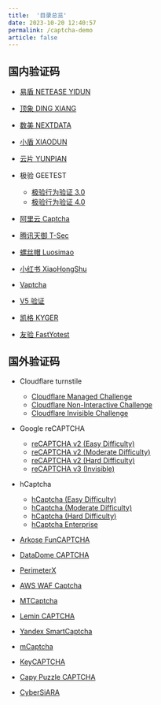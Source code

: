 ```yaml
---
title:  '目录总览'
date: 2023-10-20 12:40:57
permalink: /captcha-demo
article: false
---
```


## 国内验证码

- [易盾 NETEASE YIDUN](/captcha-demo/yidun/)
- [顶象 DING XIANG](/captcha-demo/dingxiang/)
- [数美 NEXTDATA](/captcha-demo/shumei/)
- [小盾 XIAODUN](/captcha-demo/xiaodun/)
- [云片 YUNPIAN](/captcha-demo/yunpian/)

- 极验 GEETEST
    - [极验行为验证 3.0](/captcha-demo/geetest-v3/)
    - [极验行为验证 4.0](/captcha-demo/geetest-v4/)

- [阿里云 Captcha](/captcha-demo/aliyun/)
- [腾讯天御 T-Sec](/captcha-demo/tencent/)
- [螺丝帽 Luosimao](/captcha-demo/luosimao/)
- [小红书 XiaoHongShu](/captcha-demo/xiaohongshu/)
- [Vaptcha](/captcha-demo/vaptcha/)
- [V5 验证](/captcha-demo/verify5/)
- [凯格 KYGER](/captcha-demo/kgcaptcha/)
- [友验 FastYotest](/captcha-demo/fastyotest/)

## 国外验证码

- Cloudflare turnstile
    - [Cloudflare Managed Challenge](/captcha-demo/cloudflare-managed/)
    - [Cloudflare Non-Interactive Challenge](/captcha-demo/cloudflare-non-interactive/)
    - [Cloudflare Invisible Challenge](/captcha-demo/cloudflare-invisible/)

- Google reCAPTCHA
    - [reCAPTCHA v2 (Easy Difficulty)](/captcha-demo/recaptcha-v2-easy/)
    - [reCAPTCHA v2 (Moderate Difficulty)](/captcha-demo/recaptcha-v2-moderate/)
    - [reCAPTCHA v2 (Hard Difficulty)](/captcha-demo/recaptcha-v2-hard/)
    - [reCAPTCHA v3 (Invisible)](/captcha-demo/recaptcha-v3-invisible/)

- hCaptcha
    - [hCaptcha (Easy Difficulty)](/captcha-demo/hcaptcha-easy/)
    - [hCaptcha (Moderate Difficulty)](/captcha-demo/hcaptcha-moderate/)
    - [hCaptcha (Hard Difficulty)](/captcha-demo/hcaptcha-hard/)
    - [hCaptcha Enterprise](/captcha-demo/hcaptcha-enterprise/)

- [Arkose FunCAPTCHA](/captcha-demo/funcaptcha/)
- [DataDome CAPTCHA](/captcha-demo/datadome/)
- [PerimeterX](/captcha-demo/perimeterx/)
- [AWS WAF Captcha](/captcha-demo/aws/)
- [MTCaptcha](/captcha-demo/mtcaptcha/)
- [Lemin CAPTCHA](/captcha-demo/lemin/)
- [Yandex SmartCaptcha](/captcha-demo/yandex/)
- [mCaptcha](/captcha-demo/mcaptcha/)
- [KeyCAPTCHA](/captcha-demo/keycaptcha/)
- [Capy Puzzle CAPTCHA](/captcha-demo/capy-puzzle/)
- [CyberSiARA](/captcha-demo/cybersiara/)
